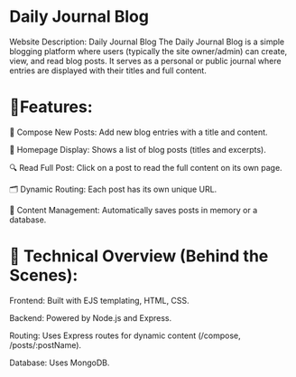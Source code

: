 # Daily Journal Blog
Website Description: Daily Journal Blog
The Daily Journal Blog is a simple blogging platform where users (typically the site owner/admin) can create, view, and read blog posts. It serves as a personal or public journal where entries are displayed with their titles and full content.

# 🔹Features:
📝 Compose New Posts: Add new blog entries with a title and content.

📃 Homepage Display: Shows a list of blog posts (titles and excerpts).

🔍 Read Full Post: Click on a post to read the full content on its own page.

🗂️ Dynamic Routing: Each post has its own unique URL.

🧠 Content Management: Automatically saves posts in memory or a database.

# 🔹 Technical Overview (Behind the Scenes):

Frontend: Built with EJS templating, HTML, CSS.

Backend: Powered by Node.js and Express.

Routing: Uses Express routes for dynamic content (/compose, /posts/:postName).

Database: Uses MongoDB.








